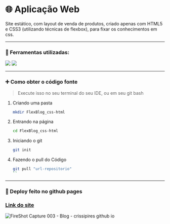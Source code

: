 # :globe_with_meridians: Aplicação Web 

Site estático, com layout de venda de produtos, criado apenas com HTML5 e CSS3 (utilizando técnicas de flexbox), para fixar os conhecimentos em css.
<hr />

### :wrench: Ferramentas utilizadas:
<img src="https://img.shields.io/badge/HTML5-E34F26?style=for-the-badge&logo=html5&logoColor=white" />
<img src="https://img.shields.io/badge/CSS3-1572B6?style=for-the-badge&logo=css3&logoColor=white" />
<hr />

### :heavy_plus_sign: Como obter o código fonte
> Execute isso no seu terminal do seu IDE, ou em seu git bash
1. Criando uma pasta

   ```sh
   mkdir FlexBlog_css-html
   ```

2. Entrando na página

   ```sh
   cd FlexBlog_css-html
   ```
   
3. Iniciando o git

   ```sh
   git init
   ```

4. Fazendo o pull do Código

   ```sh
   git pull "url-repositorio"
   ``
   
<hr />

### :rocket: Deploy feito no github pages <br />
### <a href="https://crissipires.github.io/FlexBlog_css-html/" > Link do site </a>
![FireShot Capture 003 - Blog - crissipires github io](https://user-images.githubusercontent.com/67839316/135295964-fd85fca8-4efb-4c5d-a826-bba47ab01c07.png)

